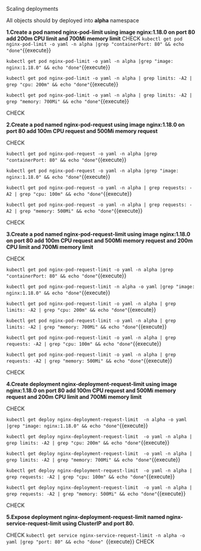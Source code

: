 Scaling deployments 

All objects should by deployed into **alpha** namespace


**1.Create a pod named nginx-pod-limit using image nginx:1.18.0 on port 80 add 200m CPU limit and 700Mi memory limit**
CHECK
`kubectl get pod nginx-pod-limit -o yaml -n alpha |grep "containerPort: 80" && echo "done"`{{execute}} 

`kubectl get pod nginx-pod-limit -o yaml -n alpha |grep "image: nginx:1.18.0" && echo "done"`{{execute}} 

`kubectl get pod nginx-pod-limit -o yaml -n alpha | grep limits: -A2 | grep "cpu: 200m" && echo "done"`{{execute}} 

`kubectl get pod nginx-pod-limit -o yaml -n alpha | grep limits: -A2 | grep "memory: 700Mi" && echo "done"`{{execute}} 

CHECK


**2.Create a pod named nginx-pod-request using image nginx:1.18.0 on port 80 add 100m CPU request and 500Mi memory request**

CHECK

`kubectl get pod nginx-pod-request -o yaml -n alpha |grep "containerPort: 80" && echo "done"`{{execute}} 

`kubectl get pod nginx-pod-request -o yaml -n alpha |grep "image: nginx:1.18.0" && echo "done"`{{execute}} 

`kubectl get pod nginx-pod-request -o yaml -n alpha | grep requests: -A2 | grep "cpu: 100m" && echo "done"`{{execute}} 

`kubectl get pod nginx-pod-request -o yaml -n alpha | grep requests: -A2 | grep "memory: 500Mi" && echo "done"`{{execute}} 

CHECK

**3.Create a pod named nginx-pod-request-limit using image nginx:1.18.0 on port 80 add 100m CPU request and 500Mi memory request and 200m CPU limit and 700Mi memory limit**

CHECK

`kubectl get pod nginx-pod-request-limit -o yaml -n alpha |grep "containerPort: 80" && echo "done"`{{execute}} 

`kubectl get pod nginx-pod-request-limit -n alpha -o yaml |grep "image: nginx:1.18.0" && echo "done"`{{execute}} 

`kubectl get pod nginx-pod-request-limit -o yaml -n alpha | grep limits: -A2 | grep "cpu: 200m" && echo "done"`{{execute}} 

`kubectl get pod nginx-pod-request-limit -o yaml -n alpha | grep limits: -A2 | grep "memory: 700Mi" && echo "done"`{{execute}} 

`kubectl get pod nginx-pod-request-limit -o yaml -n alpha | grep requests: -A2 | grep "cpu: 100m" && echo "done"`{{execute}} 

`kubectl get pod nginx-pod-request-limit -o yaml -n alpha | grep requests: -A2 | grep "memory: 500Mi" && echo "done"`{{execute}} 

CHECK

**4.Create deployment  nginx-deployment-request-limit  using image nginx:1.18.0 on port 80 add 100m CPU request and 500Mi memory request and 200m CPU limit and 700Mi memory limit**

CHECK

`kubectl get deploy nginx-deployment-request-limit  -n alpha -o yaml |grep "image: nginx:1.18.0" && echo "done"`{{execute}} 

`kubectl get deploy nginx-deployment-request-limit  -o yaml -n alpha | grep limits: -A2 | grep "cpu: 200m" && echo "done"`{{execute}} 

`kubectl get deploy nginx-deployment-request-limit  -o yaml -n alpha | grep limits: -A2 | grep "memory: 700Mi" && echo "done"`{{execute}} 

`kubectl get deploy nginx-deployment-request-limit  -o yaml -n alpha | grep requests: -A2 | grep "cpu: 100m" && echo "done"`{{execute}} 

`kubectl get deploy nginx-deployment-request-limit  -o yaml -n alpha | grep requests: -A2 | grep "memory: 500Mi" && echo "done"`{{execute}} 

CHECK

**5.Expose deployment nginx-deployment-request-limit named nginx-service-request-limit using ClusterIP and port 80.**

CHECK
`kubectl get service nginx-service-request-limit -n alpha -o yaml |grep "port: 80" && echo "done" `{{execute}} 
CHECK